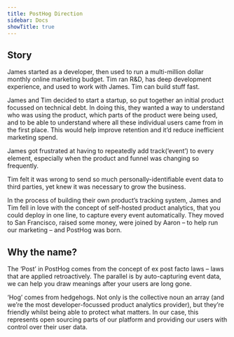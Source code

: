 ```yaml
---
title: PostHog Direction
sidebar: Docs
showTitle: true
---
```


## Story

James started as a developer, then used to run a multi-million dollar monthly online marketing budget. Tim ran R&D, has deep development experience, and used to work with James. Tim can build stuff fast.

James and Tim decided to start a startup, so put together an initial product focussed on technical debt. In doing this, they wanted a way to understand who was using the product, which parts of the product were being used, and to be able to understand where all these individual users came from in the first place. This would help improve retention and it’d reduce inefficient marketing spend.

James got frustrated at having to repeatedly add track(‘event’) to every element, especially when the product and funnel was changing so frequently.

Tim felt it was wrong to send so much personally-identifiable event data to third parties, yet knew it was necessary to grow the business.

In the process of building their own product’s tracking system, James and Tim fell in love with the concept of self-hosted product analytics, that you could deploy in one line, to capture every event automatically. They moved to San Francisco, raised some money, were joined by Aaron – to help run our marketing – and PostHog was born.

## Why the name?

The ‘Post’ in PostHog comes from the concept of ex post facto laws – laws that are applied retroactively. The parallel is by auto-capturing event data, we can help you draw meanings after your users are long gone.

‘Hog’ comes from hedgehogs.  Not only is the collective noun an array (and we’re the most developer-focussed product analytics provider), but they’re friendly whilst being able to protect what matters. In our case, this represents open sourcing parts of our platform and providing our users with control over their user data.